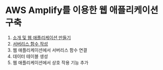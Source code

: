 # AWS Amplify를 이용한 웹 애플리케이션 구축

1. [소개 및 웹 애플리케이션 만들기](./step01/)
2. [서버리스 함수 작성](./step02/)
3. 웹 애플리케이션에서 서버리스 함수 연결
4. 데이터 테이블 생성
5. 웹 애플리케이션에서 상호 작용 기능 추가
